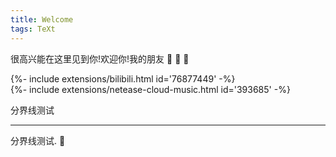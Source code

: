 ```yaml
---
title: Welcome
tags: TeXt
---
```


很高兴能在这里见到你!欢迎你!我的朋友 :ghost: :ghost: :ghost:

<div>{%- include extensions/bilibili.html id='76877449' -%}</div>
<div>{%- include extensions/netease-cloud-music.html id='393685' -%}</div>

分界线测试

<!--more-->

---

分界线测试. :star2:
